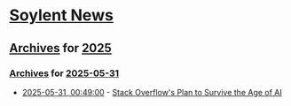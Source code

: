 # [Soylent News](../../../README.md)

## [Archives](../../index.md) for [2025](../index.md)

### [Archives](../../index.md) for [2025-05-31](index.md)

* [2025-05-31, 00:49:00](https://soylentnews.org/article.pl?sid=25/05/30/0618221&from=rss) - [Stack Overflow's Plan to Survive the Age of AI](https://soylentnews.org/article.pl?sid=25/05/30/0618221&from=rss)
